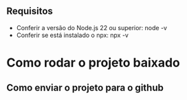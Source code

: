 ## Requisitos

* Conferir a versão do Node.js 22 ou superior: node -v
* Conferir se está instalado o npx: npx -v

# Como rodar o projeto baixado

## Como enviar o projeto para o github